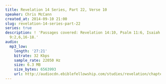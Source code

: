```yaml
---
title: Revelation 14 Series, Part 22, Verse 10
speaker: Chris McCann
created_at: 2014-09-10 21:00
slug: revelation-14-series-part-22
series: true
description: ! 'Passages covered: Revelation 14:10, Psalm 11:6, Isaiah 30:33, Revelation
  9:2,6,16-18.'
audio:
  mp3_low:
    length: '27:21'
    bitrate: 32 Kbps
    sample_rate: 22050 Hz
    size: 6.3 MB
    size_bytes: 6563993
    url: http://audiocdn.ebiblefellowship.com/studies/revelation/chapter-14/2014.09.10_McCann_-_Revelation_14_Series_Part_22.mp3
---
```

